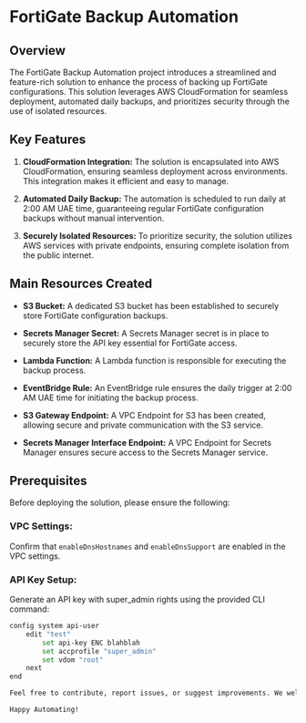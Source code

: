 # FortiGate Backup Automation

## Overview

The FortiGate Backup Automation project introduces a streamlined and feature-rich solution to enhance the process of backing up FortiGate configurations. This solution leverages AWS CloudFormation for seamless deployment, automated daily backups, and prioritizes security through the use of isolated resources.

## Key Features

1. **CloudFormation Integration:**
   The solution is encapsulated into AWS CloudFormation, ensuring seamless deployment across environments. This integration makes it efficient and easy to manage.

2. **Automated Daily Backup:**
   The automation is scheduled to run daily at 2:00 AM UAE time, guaranteeing regular FortiGate configuration backups without manual intervention.

3. **Securely Isolated Resources:**
   To prioritize security, the solution utilizes AWS services with private endpoints, ensuring complete isolation from the public internet.

## Main Resources Created

- **S3 Bucket:**
  A dedicated S3 bucket has been established to securely store FortiGate configuration backups.

- **Secrets Manager Secret:**
  A Secrets Manager secret is in place to securely store the API key essential for FortiGate access.

- **Lambda Function:**
  A Lambda function is responsible for executing the backup process.

- **EventBridge Rule:**
  An EventBridge rule ensures the daily trigger at 2:00 AM UAE time for initiating the backup process.

- **S3 Gateway Endpoint:**
  A VPC Endpoint for S3 has been created, allowing secure and private communication with the S3 service.

- **Secrets Manager Interface Endpoint:**
  A VPC Endpoint for Secrets Manager ensures secure access to the Secrets Manager service.

## Prerequisites

Before deploying the solution, please ensure the following:

### VPC Settings:

Confirm that `enableDnsHostnames` and `enableDnsSupport` are enabled in the VPC settings.

### API Key Setup:

Generate an API key with super_admin rights using the provided CLI command:

```bash
config system api-user
    edit "test"
        set api-key ENC blahblah
        set accprofile "super_admin"
        set vdom "root"
    next
end

Feel free to contribute, report issues, or suggest improvements. We welcome your feedback!

Happy Automating!
